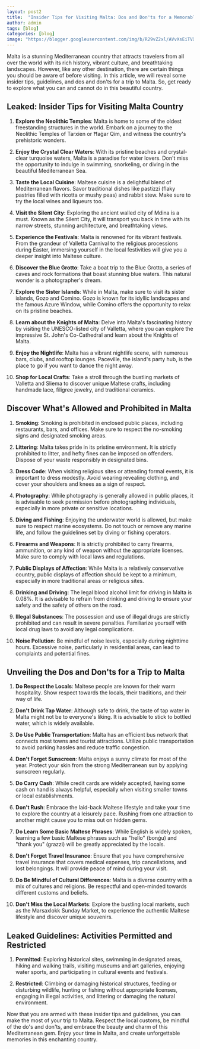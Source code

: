 ```yaml
---
layout: post2
title:  "Insider Tips for Visiting Malta: Dos and Don'ts for a Memorable Trip"
author: admin
tags: [blog]
categories: [blog]
image: "https://blogger.googleusercontent.com/img/b/R29vZ2xl/AVvXsEiTVXG44bOg43lU-mi5lwMCGbR9UheYU3G_P8-tf7VLcFDwvLM7f7C4U9MVEigEmlsUYUfhrn5BQr7kKz_56dcNQZEpTVlzU_Qnzcy4rXdD8QSxh4VTGZ4w3cw0_DKRxozd_oAAZcjCuaM2OFf-9ZgVLFLWrUS3Qru0PSgaT8K2S4teLieIp97Rlv_998Go/s1600/20240407_150543.jpg"
---
```




<p>Malta is a stunning Mediterranean country that attracts travelers from all over the world with its rich history, vibrant culture, and breathtaking landscapes. However, like any other destination, there are certain things you should be aware of before visiting. In this article, we will reveal some insider tips, guidelines, and dos and don'ts for a trip to Malta. So, get ready to explore what you can and cannot do in this beautiful country.</p>
<h2>Leaked: Insider Tips for Visiting Malta Country</h2>
<ol>
<li>
<p><strong>Explore the Neolithic Temples</strong>: Malta is home to some of the oldest freestanding structures in the world. Embark on a journey to the Neolithic Temples of Tarxien or Ħaġar Qim, and witness the country's prehistoric wonders.</p>
</li>
<li>
<p><strong>Enjoy the Crystal Clear Waters</strong>: With its pristine beaches and crystal-clear turquoise waters, Malta is a paradise for water lovers. Don't miss the opportunity to indulge in swimming, snorkeling, or diving in the beautiful Mediterranean Sea.</p>
</li>
<li>
<p><strong>Taste the Local Cuisine</strong>: Maltese cuisine is a delightful blend of Mediterranean flavors. Savor traditional dishes like pastizzi (flaky pastries filled with ricotta or mushy peas) and rabbit stew. Make sure to try the local wines and liqueurs too.</p>
</li>
<li>
<p><strong>Visit the Silent City</strong>: Exploring the ancient walled city of Mdina is a must. Known as the Silent City, it will transport you back in time with its narrow streets, stunning architecture, and breathtaking views.</p>
</li>
<li>
<p><strong>Experience the Festivals</strong>: Malta is renowned for its vibrant festivals. From the grandeur of Valletta Carnival to the religious processions during Easter, immersing yourself in the local festivities will give you a deeper insight into Maltese culture.</p>
</li>
<li>
<p><strong>Discover the Blue Grotto</strong>: Take a boat trip to the Blue Grotto, a series of caves and rock formations that boast stunning blue waters. This natural wonder is a photographer's dream.</p>
</li>
<li>
<p><strong>Explore the Sister Islands</strong>: While in Malta, make sure to visit its sister islands, Gozo and Comino. Gozo is known for its idyllic landscapes and the famous Azure Window, while Comino offers the opportunity to relax on its pristine beaches.</p>
</li>
<li>
<p><strong>Learn about the Knights of Malta</strong>: Delve into Malta's fascinating history by visiting the UNESCO-listed city of Valletta, where you can explore the impressive St. John's Co-Cathedral and learn about the Knights of Malta.</p>
</li>
<li>
<p><strong>Enjoy the Nightlife</strong>: Malta has a vibrant nightlife scene, with numerous bars, clubs, and rooftop lounges. Paceville, the island's party hub, is the place to go if you want to dance the night away.</p>
</li>
<li>
<p><strong>Shop for Local Crafts</strong>: Take a stroll through the bustling markets of Valletta and Sliema to discover unique Maltese crafts, including handmade lace, filigree jewelry, and traditional ceramics.</p>
</li>
</ol>
<h2>Discover What's Allowed and Prohibited in Malta</h2>
<ol>
<li>
<p><strong>Smoking</strong>: Smoking is prohibited in enclosed public places, including restaurants, bars, and offices. Make sure to respect the no-smoking signs and designated smoking areas.</p>
</li>
<li>
<p><strong>Littering</strong>: Malta takes pride in its pristine environment. It is strictly prohibited to litter, and hefty fines can be imposed on offenders. Dispose of your waste responsibly in designated bins.</p>
</li>
<li>
<p><strong>Dress Code</strong>: When visiting religious sites or attending formal events, it is important to dress modestly. Avoid wearing revealing clothing, and cover your shoulders and knees as a sign of respect.</p>
</li>
<li>
<p><strong>Photography</strong>: While photography is generally allowed in public places, it is advisable to seek permission before photographing individuals, especially in more private or sensitive locations.</p>
</li>
<li>
<p><strong>Diving and Fishing</strong>: Enjoying the underwater world is allowed, but make sure to respect marine ecosystems. Do not touch or remove any marine life, and follow the guidelines set by diving or fishing operators.</p>
</li>
<li>
<p><strong>Firearms and Weapons</strong>: It is strictly prohibited to carry firearms, ammunition, or any kind of weapon without the appropriate licenses. Make sure to comply with local laws and regulations.</p>
</li>
<li>
<p><strong>Public Displays of Affection</strong>: While Malta is a relatively conservative country, public displays of affection should be kept to a minimum, especially in more traditional areas or religious sites.</p>
</li>
<li>
<p><strong>Drinking and Driving</strong>: The legal blood alcohol limit for driving in Malta is 0.08%. It is advisable to refrain from drinking and driving to ensure your safety and the safety of others on the road.</p>
</li>
<li>
<p><strong>Illegal Substances</strong>: The possession and use of illegal drugs are strictly prohibited and can result in severe penalties. Familiarize yourself with local drug laws to avoid any legal complications.</p>
</li>
<li>
<p><strong>Noise Pollution</strong>: Be mindful of noise levels, especially during nighttime hours. Excessive noise, particularly in residential areas, can lead to complaints and potential fines.</p>
</li>
</ol>
<h2>Unveiling the Dos and Don'ts for a Trip to Malta</h2>
<ol>
<li>
<p><strong>Do Respect the Locals</strong>: Maltese people are known for their warm hospitality. Show respect towards the locals, their traditions, and their way of life.</p>
</li>
<li>
<p><strong>Don't Drink Tap Water</strong>: Although safe to drink, the taste of tap water in Malta might not be to everyone's liking. It is advisable to stick to bottled water, which is widely available.</p>
</li>
<li>
<p><strong>Do Use Public Transportation</strong>: Malta has an efficient bus network that connects most towns and tourist attractions. Utilize public transportation to avoid parking hassles and reduce traffic congestion.</p>
</li>
<li>
<p><strong>Don't Forget Sunscreen</strong>: Malta enjoys a sunny climate for most of the year. Protect your skin from the strong Mediterranean sun by applying sunscreen regularly.</p>
</li>
<li>
<p><strong>Do Carry Cash</strong>: While credit cards are widely accepted, having some cash on hand is always helpful, especially when visiting smaller towns or local establishments.</p>
</li>
<li>
<p><strong>Don't Rush</strong>: Embrace the laid-back Maltese lifestyle and take your time to explore the country at a leisurely pace. Rushing from one attraction to another might cause you to miss out on hidden gems.</p>
</li>
<li>
<p><strong>Do Learn Some Basic Maltese Phrases</strong>: While English is widely spoken, learning a few basic Maltese phrases such as &quot;hello&quot; (bonġu) and &quot;thank you&quot; (grazzi) will be greatly appreciated by the locals.</p>
</li>
<li>
<p><strong>Don't Forget Travel Insurance</strong>: Ensure that you have comprehensive travel insurance that covers medical expenses, trip cancellations, and lost belongings. It will provide peace of mind during your visit.</p>
</li>
<li>
<p><strong>Do Be Mindful of Cultural Differences</strong>: Malta is a diverse country with a mix of cultures and religions. Be respectful and open-minded towards different customs and beliefs.</p>
</li>
<li>
<p><strong>Don't Miss the Local Markets</strong>: Explore the bustling local markets, such as the Marsaxlokk Sunday Market, to experience the authentic Maltese lifestyle and discover unique souvenirs.</p>
</li>
</ol>
<h2>Leaked Guidelines: Activities Permitted and Restricted</h2>
<ol>
<li>
<p><strong>Permitted</strong>: Exploring historical sites, swimming in designated areas, hiking and walking trails, visiting museums and art galleries, enjoying water sports, and participating in cultural events and festivals.</p>
</li>
<li>
<p><strong>Restricted</strong>: Climbing or damaging historical structures, feeding or disturbing wildlife, hunting or fishing without appropriate licenses, engaging in illegal activities, and littering or damaging the natural environment.</p>
</li>
</ol>
<p>Now that you are armed with these insider tips and guidelines, you can make the most of your trip to Malta. Respect the local customs, be mindful of the do's and don'ts, and embrace the beauty and charm of this Mediterranean gem. Enjoy your time in Malta, and create unforgettable memories in this enchanting country.</p>

